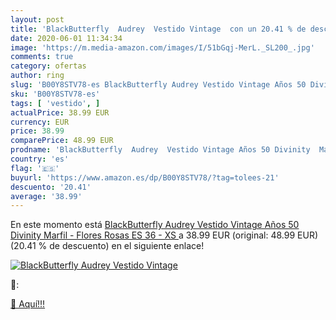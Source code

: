 ```yaml
---
layout: post
title: 'BlackButterfly  Audrey  Vestido Vintage  con un 20.41 % de descuento'
date: 2020-06-01 11:34:34
image: 'https://m.media-amazon.com/images/I/51bGqj-MerL._SL200_.jpg'
comments: true
category: ofertas
author: ring
slug: 'B00Y8STV78-es BlackButterfly Audrey Vestido Vintage Años 50 Divinity...'
sku: 'B00Y8STV78-es'
tags: [ 'vestido', ]
actualPrice: 38.99 EUR
currency: EUR
price: 38.99
comparePrice: 48.99 EUR
prodname: 'BlackButterfly  Audrey  Vestido Vintage Años 50 Divinity  Marfil - Flores Rosas  ES 36 - XS '
country: 'es'
flag: '🇪🇸'
buyurl: 'https://www.amazon.es/dp/B00Y8STV78/?tag=tolees-21'
descuento: '20.41'
average: '38.99'
---
```


En este momento está [BlackButterfly  Audrey  Vestido Vintage Años 50 Divinity  Marfil - Flores Rosas  ES 36 - XS ](https://www.amazon.es/dp/B00Y8STV78/?tag=tolees-21) a 38.99 EUR (original: 48.99 EUR) (20.41 %  de descuento) en el siguiente enlace!

[![BlackButterfly  Audrey  Vestido Vintage ](https://m.media-amazon.com/images/I/51bGqj-MerL._SL200_.jpg)](https://www.amazon.es/dp/B00Y8STV78/?tag=tolees-21)

🔎:


[🛒 Aquí!!!](https://www.amazon.es/dp/B00Y8STV78/?tag=tolees-21)
